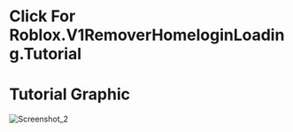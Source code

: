 # Click For Roblox.V1RemoverHomeloginLoading.Tutorial

# Tutorial Graphic
![Screenshot_2](https://github.com/user-attachments/assets/ddfeeed1-b200-4a23-ab3a-6a7a7656960b)
